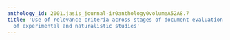 ```yaml
---
anthology_id: 2001.jasis_journal-ir0anthology0volumeA52A8.7
title: 'Use of relevance criteria across stages of document evaluation: On the complementarity
  of experimental and naturalistic studies'
---
```

